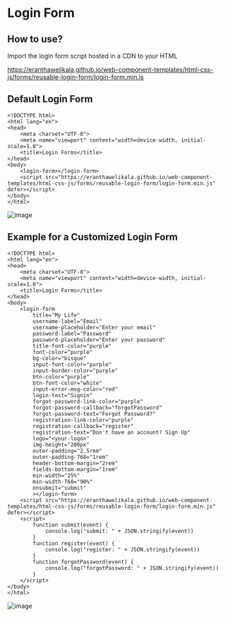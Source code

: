 # Login Form

## How to use?
Import the login form script hosted in a CDN to your HTML 

https://eranthawelikala.github.io/web-component-templates/html-css-js/forms/reusable-login-form/login-form.min.js


## Default Login Form
```
<!DOCTYPE html>
<html lang="en">
<head>
    <meta charset="UTF-8">
    <meta name="viewport" content="width=device-width, initial-scale=1.0">
    <title>Login Forms</title>
</head>
<body>
    <login-form></login-form>
    <script src="https://eranthawelikala.github.io/web-component-templates/html-css-js/forms/reusable-login-form/login-form.min.js" defer></script>
</body>
</html>
```
![image](https://github.com/eranthaWELIKALA/web-component-templates/assets/33684206/6264632d-bb2d-45cc-a0d3-ca453f59a1ec)


## Example for a Customized Login Form
```
<!DOCTYPE html>
<html lang="en">
<head>
    <meta charset="UTF-8">
    <meta name="viewport" content="width=device-width, initial-scale=1.0">
    <title>Login Forms</title>
</head>
<body>
    <login-form 
        title="My Life" 
        username-label="Email" 
        username-placeholder="Enter your email"
        password-label="Password"
        password-placeholder="Enter your password"
        title-font-color="purple"
        font-color="purple" 
        bg-color="bisque"
        input-font-color="purple"
        input-border-color="purple"
        btn-color="purple"
        btn-font-color="white"
        input-error-msg-color="red"
        login-text="Signin"
        forgot-password-link-color="purple"
        forgot-password-callback="forgotPassword"
        forgot-password-text="Forgot Password?"
        registration-link-color="purple"
        registration-callback="register"
        registration-text="Don't have an account? Sign Up"
        logo="<your-logo>"
        img-height="200px"
        outer-padding="2.5rem"
        outer-padding-768="1rem"
        header-bottom-margin="2rem"
        fields-bottom-margin="1rem"
        min-width="25%"
        min-width-768="90%"
        onsubmit="submit"
        ></login-form>
    <script src="https://eranthawelikala.github.io/web-component-templates/html-css-js/forms/reusable-login-form/login-form.min.js" defer></script>
    <script>
        function submit(event) {
            console.log("submit: " + JSON.stringify(event))
        }
        function register(event) {
            console.log("register: " + JSON.stringify(event))
        }
        function forgotPassword(event) {
            console.log("forgotPassword: " + JSON.stringify(event))
        }
    </script>
</body>
</html>
```
![image](https://github.com/eranthaWELIKALA/web-component-templates/assets/33684206/f76f64f3-69d1-4135-9fba-11ae8f37cbf4)
